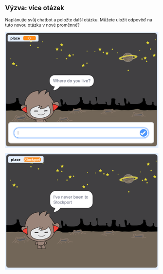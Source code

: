 ## Výzva: více otázek

Naplánujte svůj chatbot a položte další otázku. Můžete uložit odpověď na tuto novou otázku v nové proměnné?

![Více otázek](images/chatbot-question1.png)

![Více otázek](images/chatbot-question2.png)
